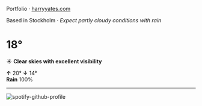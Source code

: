 Portfolio · [harryyates.com](https://harryyates.com)

<!-- WEATHER_START -->
Based in Stockholm · *Expect partly cloudy conditions with rain*

# 18°
☀️ **Clear skies with excellent visibility**

**↑** 20° **↓** 14°  
**Rain** 100%

---
<!-- WEATHER_END -->

<p align="left">
  <a>
    <img src="https://spotify-github-profile.kittinanx.com/api/view?uid=bigbello&cover_image=true&theme=natemoo-re&show_offline=true&background_color=121212&interchange=false&bar_color=53b14f&bar_color_cover=false" alt="spotify-github-profile">
  </a>
</p>